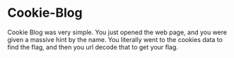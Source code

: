 # Cookie-Blog
Cookie Blog was very simple. You just opened the web page, and you were given a massive hint by the name. You literally went to the cookies data to find the flag, and then you url decode that to get your flag.
